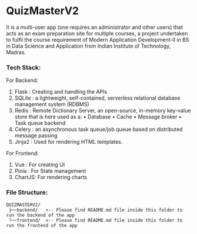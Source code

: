 # QuizMasterV2 
It is a multi-user app (one requires an administrator and other users) that acts as an exam preparation site for multiple courses, a project undertaken to fulfil the course requirement of Modern Application Development-II in BS in Data Science and Application from Indian Institute of Technology, Madras.


### Tech Stack:
For Backend:
1) Flask  : Creating and handling the APIs
2) SQLite : a lightweight, self-contained, serverless relational database management system (RDBMS)
3) Redis  : Remote Dictionary Server, an open-source, in-memory key-value store that is here used as a:
	•	Database
	•	Cache
	•	Message broker
	•	Task queue backend
4) Celery : an asynchronous task queue/job queue based on distributed message passing
5) Jinja2 : Used for rendering HTML templates.

For Frontend:
1) Vue    : For creating UI
2) Pinia  : For State management
3) ChartJS: For rendering charts


### File Structure:
```
QUIZMASTERV2/
 ├──backend/   <-- Please find README.md file inside this folder to run the backend of the app 
 └──frontend/  <-- Please find README.md file inside this folder to run the frontend of the app
